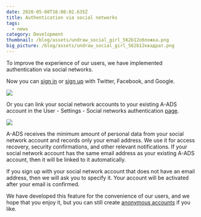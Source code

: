```yaml
---
date: 2020-05-08T16:08:02.635Z
title: Authentication via social networks
tags:
  - news
category: Development
thumbnail: /blog/assets/undraw_social_girl_562b12обложка.png
big_picture: /blog/assets/undraw_social_girl_562b12квадрат.png
---
```

To improve the experience of our users, we have implemented authentication via social networks.

Now you can [sign in](https://a-ads.com/user/sign_in#!social-networks) or [sign up](https://a-ads.com/user/sign_up#!social-networks) with Twitter, Facebook, and Google.

![](/blog/assets/снимок-экрана-48-.png)

Or you can link your social network accounts to your existing A-ADS account in the User - Settings - Social networks authentication [page](https://a-ads.com/user/social_networks).

![](/blog/assets/снимок-экрана-49-.png)

A-ADS receives the minimum amount of personal data from your social network account and records only your email address. We use it for access recovery, security confirmations, and other relevant notifications. If your social network account has the same email address as your existing A-ADS account, then it will be linked to it automatically.

If you sign up with your social network account that does not have an email address, then we will ask you to specify it. Your account will be activated after your email is confirmed.

We have developed this feature for the convenience of our users, and we hope that you enjoy it, but you can still create [anonymous accounts](https://a-ads.com/blog/2020-04-08-important-changes-for-unregistered-users/) if you like.
